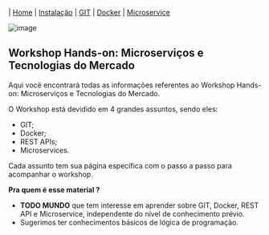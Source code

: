 | [Home](/handson_microservice) | [Instalação](/handson_microservice/instalacao) | [GIT](/handson_microservice/git) | [Docker](/handson_microservice/docker) | [Microservice](/handson_microservice/microservice)

![image](https://user-images.githubusercontent.com/18057391/90987489-bcc77c80-e561-11ea-9a62-8b3c2bb7bde3.PNG)

## Workshop Hands-on: Microserviços e Tecnologias do Mercado

Aqui você encontrará todas as informações referentes ao Workshop Hands-on: Microserviços e Tecnologias do Mercado.

O Workshop está devidido em 4 grandes assuntos, sendo eles:

- GIT;
- Docker;
- REST APIs;
- Microservices.

Cada assunto tem sua página específica com o passo a passo para acompanhar o workshop.

**Pra quem é esse material ?** 
- **TODO MUNDO** que tem interesse em aprender sobre GIT, Docker, REST API e Microservice, independente do nível de conhecimento prévio. 
- Sugerimos ter conhecimentos básicos de lógica de programação.
